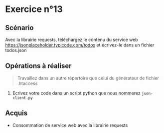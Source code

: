 # Exercice n°13

## Scénario

Avec la librairie requests, téléchargez le contenu du service web  https://jsonplaceholder.typicode.com/todos et écrivez-le dans un fichier todos.json

## Opérations à réaliser

> Travaillez dans un autre répertoire que celui du générateur de fichier .htaccess

1. Ecrivez votre code dans un script python que nous nommerez `json-client.py`

## Acquis

- Consommation de service web avec la librairie requests
